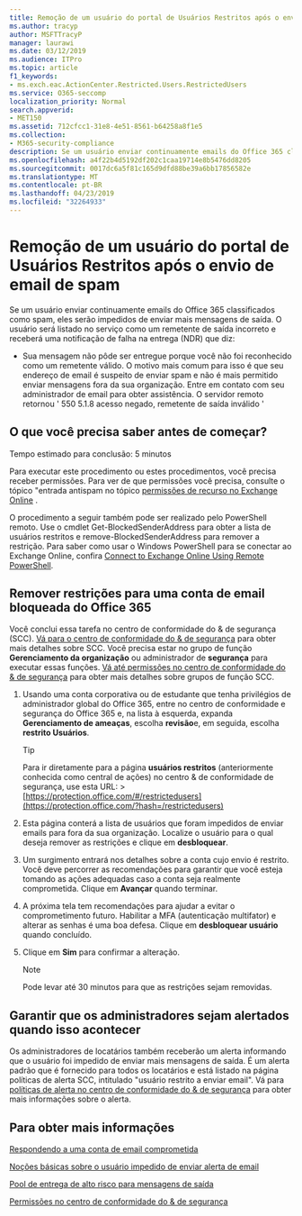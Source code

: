 ```yaml
---
title: Remoção de um usuário do portal de Usuários Restritos após o envio de email de spam
ms.author: tracyp
author: MSFTTracyP
manager: laurawi
ms.date: 03/12/2019
ms.audience: ITPro
ms.topic: article
f1_keywords:
- ms.exch.eac.ActionCenter.Restricted.Users.RestrictedUsers
ms.service: O365-seccomp
localization_priority: Normal
search.appverid:
- MET150
ms.assetid: 712cfcc1-31e8-4e51-8561-b64258a8f1e5
ms.collection:
- M365-security-compliance
description: Se um usuário enviar continuamente emails do Office 365 classificados como spam, eles serão impedidos de enviar mais mensagens.
ms.openlocfilehash: a4f22b4d5192df202c1caa19714e8b5476dd8205
ms.sourcegitcommit: 0017dc6a5f81c165d9dfd88be39a6bb17856582e
ms.translationtype: MT
ms.contentlocale: pt-BR
ms.lasthandoff: 04/23/2019
ms.locfileid: "32264933"
---
```

# <a name="removing-a-user-from-the-restricted-users-portal-after-sending-spam-email"></a>Remoção de um usuário do portal de Usuários Restritos após o envio de email de spam

Se um usuário enviar continuamente emails do Office 365 classificados como spam, eles serão impedidos de enviar mais mensagens de saída. O usuário será listado no serviço como um remetente de saída incorreto e receberá uma notificação de falha na entrega (NDR) que diz:

- Sua mensagem não pôde ser entregue porque você não foi reconhecido como um remetente válido. O motivo mais comum para isso é que seu endereço de email é suspeito de enviar spam e não é mais permitido enviar mensagens fora da sua organização. Entre em contato com seu administrador de email para obter assistência. O servidor remoto retornou ' 550 5.1.8 acesso negado, remetente de saída inválido '

## <a name="what-do-you-need-to-know-before-you-begin"></a>O que você precisa saber antes de começar?
<a name="sectionSection0"> </a>

Tempo estimado para conclusão: 5 minutos
  
Para executar este procedimento ou estes procedimentos, você precisa receber permissões. Para ver de que permissões você precisa, consulte o tópico "entrada antispam no tópico [permissões de recurso no Exchange Online](http://technet.microsoft.com/library/15073ce1-0917-403b-8839-02a2ebc96e16.aspx) .

O procedimento a seguir também pode ser realizado pelo PowerShell remoto. Use o cmdlet Get-BlockedSenderAddress para obter a lista de usuários restritos e remove-BlockedSenderAddress para remover a restrição. Para saber como usar o Windows PowerShell para se conectar ao Exchange Online, confira [Connect to Exchange Online Using Remote PowerShell](https://go.microsoft.com/fwlink/p/?linkid=396554).

## <a name="remove-restrictions-for-a-blocked-office-365-email-account"></a>Remover restrições para uma conta de email bloqueada do Office 365

Você conclui essa tarefa no centro de conformidade do & de segurança (SCC). [Vá para o centro de conformidade do & de segurança](go-to-the-securitycompliance-center.md) para obter mais detalhes sobre SCC. Você precisa estar no grupo de função **Gerenciamento da organização** ou administrador de **segurança** para executar essas funções. [Vá até permissões no centro de conformidade do & de segurança](permissions-in-the-security-and-compliance-center.md) para obter mais detalhes sobre grupos de função SCC.

1. Usando uma conta corporativa ou de estudante que tenha privilégios de administrador global do Office 365, entre no centro de conformidade e segurança do Office 365 e, na lista à esquerda, expanda **Gerenciamento de ameaças**, escolha **revisão**e, em seguida, escolha **restrito Usuários**.
    
    > [!TIP]
    > Para ir diretamente para a página **usuários restritos** (anteriormente conhecida como central de ações) no centro &amp; de conformidade de segurança, use esta URL: >[https://protection.office.com/#/restrictedusers](https://protection.office.com/?hash=/restrictedusers)

2. Esta página conterá a lista de usuários que foram impedidos de enviar emails para fora da sua organização.  Localize o usuário para o qual deseja remover as restrições e clique em **desbloquear**.

3. Um surgimento entrará nos detalhes sobre a conta cujo envio é restrito. Você deve percorrer as recomendações para garantir que você esteja tomando as ações adequadas caso a conta seja realmente comprometida. Clique em **Avançar** quando terminar.

4. A próxima tela tem recomendações para ajudar a evitar o comprometimento futuro. Habilitar a MFA (autenticação multifator) e alterar as senhas é uma boa defesa. Clique em **desbloquear usuário** quando concluído.

5. Clique em **Sim** para confirmar a alteração.

    > [!NOTE]
    > Pode levar até 30 minutos para que as restrições sejam removidas. 

## <a name="making-sure-admins-are-alerted-when-this-happens"></a>Garantir que os administradores sejam alertados quando isso acontecer

Os administradores de locatários também receberão um alerta informando que o usuário foi impedido de enviar mais mensagens de saída. É um alerta padrão que é fornecido para todos os locatários e está listado na página políticas de alerta SCC, intitulado "usuário restrito a enviar email". Vá para [políticas de alerta no centro de conformidade do & de segurança](https://docs.microsoft.com/en-us/office365/securitycompliance/alert-policies) para obter mais informações sobre o alerta.

## <a name="for-more-information"></a>Para obter mais informações

[Respondendo a uma conta de email comprometida](responding-to-a-compromised-email-account.md)

[Noções básicas sobre o usuário impedido de enviar alerta de email](https://docs.microsoft.com/en-us/office365/securitycompliance/alert-policies)

[Pool de entrega de alto risco para mensagens de saída](high-risk-delivery-pool-for-outbound-messages.md)

[Permissões no centro de conformidade do & de segurança](permissions-in-the-security-and-compliance-center.md)
